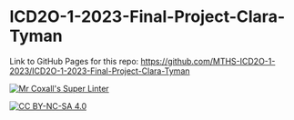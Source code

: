 # ICD2O-1-2023-Final-Project-Clara-Tyman

Link to GitHub Pages for this repo: https://github.com/MTHS-ICD2O-1-2023/ICD2O-1-2023-Final-Project-Clara-Tyman

[![Mr Coxall's Super Linter](https://github.com/<OWNER>/<REPOSITORY>/workflows/Mr%20Coxall's%20Super%20Linter/badge.svg)](https://github.com/<OWNER>/<REPOSITORY>/actions)

[![CC BY-NC-SA 4.0](https://img.shields.io/badge/License-CC%20BY--NC--SA%204.0-blue.svg)](./LICENSE)

